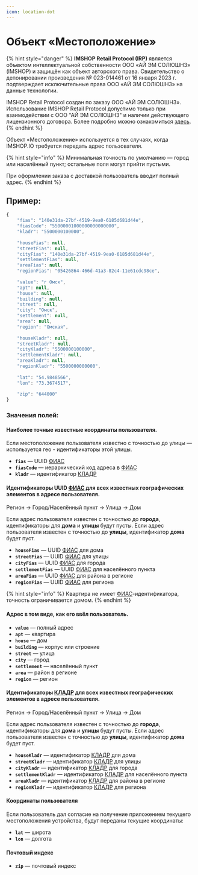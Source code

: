 ```yaml
---
icon: location-dot
---
```


# Объект «Местоположение»

{% hint style="danger" %}
**IMSHOP Retail Protocol (IRP)** является объектом интеллектуальной собственности ООО «АЙ ЭМ СОЛЮШНЗ» (IMSHOP) и защищён как объект авторского права. Свидетельство о депонировании произведения № 023-014461 от 16 января 2023 г. подтверждает исключительные права ООО «АЙ ЭМ СОЛЮШНЗ» на данные технологии.

IMSHOP Retail Protocol создан по заказу ООО «АЙ ЭМ СОЛЮШНЗ». Использование IMSHOP Retail Protocol допустимо только при взаимодействии с ООО "АЙ ЭМ СОЛЮШНЗ" и наличии действующего лицензионного договора. Более подробно можно ознакомиться [здесь](api-license.md).
{% endhint %}

Объект «Местоположение» используется в тех случаях, когда IMSHOP.IO требуется передать адрес пользователя.

{% hint style="info" %}
Минимальная точность по умолчанию — город или населённый пункт; остальные поля могут прийти пустыми.&#x20;

При оформлении заказа с доставкой пользователь вводит полный адрес.
{% endhint %}

## Пример:

```javascript
{
    "fias": "140e31da-27bf-4519-9ea0-6185d681d44e",
    "fiasCode": "55000001000000000000000",
    "kladr": "5500000100000",
    
    "houseFias": null,
    "streetFias": null,
    "cityFias": "140e31da-27bf-4519-9ea0-6185d681d44e",
    "settlementFias": null,
    "areaFias": null,
    "regionFias": "05426864-466d-41a3-82c4-11e61cdc98ce",
    
    "value": "г Омск",
    "apt": null,
    "house": null,
    "building": null,
    "street": null,
    "city": "Омск",
    "settlement": null,
    "area": null,
    "region": "Омская",    
    
    "houseKladr": null,
    "streetKladr": null,
    "cityKladr": "5500000100000",
    "settlementKladr": null,
    "areaKladr": null,
    "regionKladr": "5500000000000",
    
    "lat": "54.9848566",
    "lon": "73.3674517",
    
    "zip": "644000"
}
```

### Значения полей:

#### Наиболее точные известные координаты пользователя.&#x20;

Если местоположение пользователя известно с точностью до улицы — используется гео - идентификаторы этой улицы.

* **`fias`** — UUID [ФИАС](https://fias.nalog.ru)
* **`fiasCode`** — иерархический код адреса в [ФИАС](https://fias.nalog.ru)
* **`kladr`** — идентификатор [КЛАДР](https://kladr-rf.ru)

#### Идентификаторы UUID [ФИАС](https://fias.nalog.ru) для всех известных географических элементов в адресе пользователя.

Регион → Город/Населённый пункт → Улица → Дом

Если адрес пользователя известен с точностью до **города**, идентификаторы для **дома** и **улицы** будут пусты. Если адрес пользователя известен с точностью до **улицы**, идентификатор **дома** будет пуст.

* **`houseFias`** — UUID [ФИАС](https://fias.nalog.ru) для дома&#x20;
* **`streetFias`** — UUID [ФИАС](https://fias.nalog.ru) для улицы
* **`cityFias`** — UUID [ФИАС](https://fias.nalog.ru) для города
* **`settlementFias`** — UUID [ФИАС](https://fias.nalog.ru) для населённого пункта
* **`areaFias`** — UUID [ФИАС](https://fias.nalog.ru) для района в регионе
* **`regionFias`** — UUID [ФИАС](https://fias.nalog.ru) для региона

{% hint style="info" %}
Квартира не имеет [ФИАС](https://fias.nalog.ru)-идентификатора, точность ограничивается домом.
{% endhint %}

#### Адрес в том виде, как его ввёл пользователь.

* **`value`** — полный адрес
* **`apt`** — квартира
* **`house`** — дом
* **`building`** — корпус или строение
* **`street`** — улица
* **`city`** — город
* **`settlement`** — населённый пункт
* **`area`** — район в регионе
* **`region`** — регион

#### Идентификаторы [КЛАДР](https://kladr-rf.ru) для всех известных географических элементов в адресе пользователя.

Регион → Город/Населённый пункт → Улица → Дом

Если адрес пользователя известен с точностью до **города**, идентификаторы для **дома** и **улицы** будут пусты. Если адрес пользователя известен с точностью до **улицы**, идентификатор **дома** будет пуст.

* **`houseKladr`** — идентификатор [КЛАДР](https://kladr-rf.ru) для дома&#x20;
* **`streetKladr`** — идентификатор [КЛАДР](https://kladr-rf.ru) для улицы
* **`cityKladr`** — идентификатор [КЛАДР](https://kladr-rf.ru) для города
* **`settlementKladr`** — идентификатор [КЛАДР](https://kladr-rf.ru) для населённого пункта
* **`areaKladr`** — идентификатор [КЛАДР](https://kladr-rf.ru) для района в регионе
* **`regionKladr`** — идентификатор [КЛАДР](https://kladr-rf.ru) для региона

#### Координаты пользователя

Если пользователь дал согласие на получение приложением текущего местоположения устройства, будут переданы текущие координаты:

* **`lat`** — широта
* **`lon`** — долгота

#### Почтовый индекс

* **`zip`** — почтовый индекс
